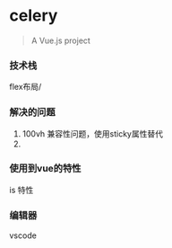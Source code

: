 # celery

> A Vue.js project

### 技术栈
flex布局/


### 解决的问题
1. 100vh 兼容性问题，使用sticky属性替代
2. 

### 使用到vue的特性
is 特性

### 编辑器
vscode